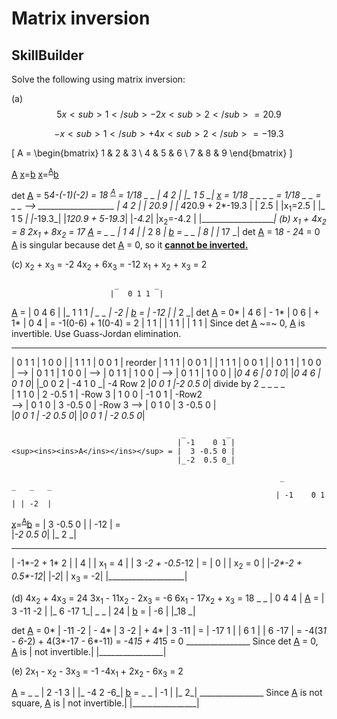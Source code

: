 # Matrix inversion
## SkillBuilder
Solve the following using matrix inversion:

(a) 
$$
5x<sub>1</sub> - 2x<sub>2</sub> = 20.9
$$  

$$
-x<sub>1</sub> + 4x<sub>2</sub> = -19.3
$$

<!-- $$
\[
<ins><ins>A</ins></ins> = \begin{bmatric} 
5 & -2 \\
-1 & 4 \\
\end{bmatrix}
\]
<ins>b</ins> =  _       _
               |   20.9  |
               |_ -19.3 _|

$$                -->

\[
A = \begin{bmatrix}
1 & 2 & 3 \\
4 & 5 & 6 \\
7 & 8 & 9
\end{bmatrix}
\]

<ins><ins>A</ins></ins> <ins>x</ins>=<ins>b</ins>
<ins>x</ins>=<sup><ins><ins>A</ins></ins></sup><ins>b</ins> 

det <ins><ins>A</ins></ins> = 5*4-(-1)(-2) = 18
<sup><ins><ins>A</ins></ins></sup> = 1/18 _     _
                                         |  4 2  |
                                         |_ 1 5 _|
<ins>x</ins> = 1/18  _     _   _     _ = 1/18 _                _ = _    _ --> ___________________
                    |  4 2  | |  20.9 |      | 4*20.9 + 2*-19.3 | |  2.5 |   |x<sub>1</sub>=2.5  |
                    |_ 1 5 _| |_-19.3_|      |_1*20.9 + 5*-19.3_| |_-4.2_|   |x<sub>2</sub>=-4.2 | 
                                                                             |___________________|
(b)
x<sub>1</sub> + 4x<sub>2</sub> = 8
2x<sub>1</sub> + 8x<sub>2</sub> = 17 
<ins><ins>A</ins></ins> =  _     _
                          |  1 4  | 
                          |_ 2 8 _|
<ins>b</ins> =  _    _
               |  8   |
               |_ 17 _|
det <ins><ins>A</ins></ins> = 1*8 - 2*4 = 0      <ins><ins>A</ins></ins> is singular because det <ins><ins>A</ins></ins> = 0, so it <ins>**cannot be inverted.**</ins>

(c) 
x<sub>2</sub> + x<sub>3</sub> = -2
4x<sub>2</sub> + 6x<sub>3</sub> = -12
x<sub>1</sub> + x<sub>2</sub> + x<sub>3</sub> = 2

                           _        _
                          |   0 1 1  | 
<ins><ins>A</ins></ins> = |   0 4 6  |
                          |_  1 1 1 _|
                _   _ 
               | -2  |
<ins>b</ins> = | -12 |
               |_ 2 _|
det <ins><ins>A</ins></ins> = 0* | 4 6 | - 1* | 0 6 | + 1* | 0 4 | = -1(0-6) + 1(0-4) = 2
                                 | 1 1 |      | 1 1 |      | 1 1 |
Since det <ins><ins>A</ins></ins> ~=~ 0, <ins><ins>A</ins></ins> is invertible. Use Guass-Jordan elimination.
 _             _       _             _           _               _                _               _
| 0 1 1 | 1 0 0 |     | 1 1 1 | 0 0 1 | reorder | 1 1 1 |  0 0 1  |              | 1 1 1 | 0 0   1 |
| 0 1 1 | 1 0 0 | --> | 0 1 1 | 1 0 0 |   -->   | 0 1 1 |  1 0 0  |          --> | 0 1 1 | 1 0   0 |
|_0 4 6 | 0 1 0_|     |_0 4 6 | 0 1 0_|         |_0 0 2 | -4 1 0 _| -4 Row 2     |_0 0 1 |-2 0.5 0_| divide by 2
     _                _              _                 _                                               
    | 1 1 0 | 2 -0.5 1 | -Row 3     | 1 0 0 | -1    0 1 | -Row2                                       
--> | 0 1 0 | 3 -0.5 0 | -Row 3 --> | 0 1 0 |  3 -0.5 0 |        
    |_0 0 1 | -2 0.5 0_|            |_0 0 1 | -2  0.5 0_|      

                                          _         _
                                         | -1    0 1 |
    <sup><ins><ins>A</ins></ins></sup> = |  3 -0.5 0 |
                                         |_-2  0.5 0_|

                                                                _         _   _   _   
                                                               | -1    0 1 | | -2  |   
 <ins>x</ins>=<sup><ins><ins>A</ins></ins></sup><ins>b</ins> = |  3 -0.5 0 | | -12 | =                  
                                                               |_-2  0.5 0_| |_ 2 _|   
 _                 _     _  _     ___________________
| -1*-2 +     1*  2 |   |  4 |   | x<sub>1</sub> = 4 |
| 3 *-2  + -0.5*-12 | = |  0 |   | x<sub>2</sub> = 0 |
|_-2*-2 +   0.5*-12_|   |_-2_|   | x<sub>3</sub> = -2|
                                 |___________________|

(d)
 4x<sub>2</sub> + 4x<sub>3</sub> = 24
3x<sub>1</sub> - 11x<sub>2</sub> - 2x<sub>3</sub> = -6
6x<sub>1</sub> - 17x<sub>2</sub> + x<sub>3</sub> = 18
                           _          _
                          |   0   4  4 | 
<ins><ins>A</ins></ins> = |   3 -11 -2 |
                          |_  6 -17  1_|
                _   _ 
               | 24  |
<ins>b</ins> = | -6  |
               |_18 _|

det <ins><ins>A</ins></ins> = 0* | -11 -2 | - 4* | 3 -2 | + 4* | 3 -11 | = 
                                 | -17 1  |      | 6  1 |      | 6 -17 |
= -4(3*1 - 6*-2) + 4(3*-17 - 6*-11)  = -4*15 + 4*15  = 0
                                                                   ________________
Since det <ins><ins>A</ins></ins> = 0, <ins><ins>A</ins></ins> is | not invertible.|
                                                                  |________________|

(e)
2x<sub>1</sub> - x<sub>2</sub> - 3x<sub>3</sub> = -1
-4x<sub>1</sub> + 2x<sub>2</sub> - 6x<sub>3</sub> = 2

<ins><ins>A</ins></ins> =  _         _
                          |   2 -1 3  | 
                          |_ -4  2 -6_|
<ins>b</ins> =  _   _
               |  -1 |
               |_  2_|
                                                                         ________________
Since <ins><ins>A</ins></ins> is not square, <ins><ins>A</ins></ins> is | not invertible.|
                                                                        |________________|
